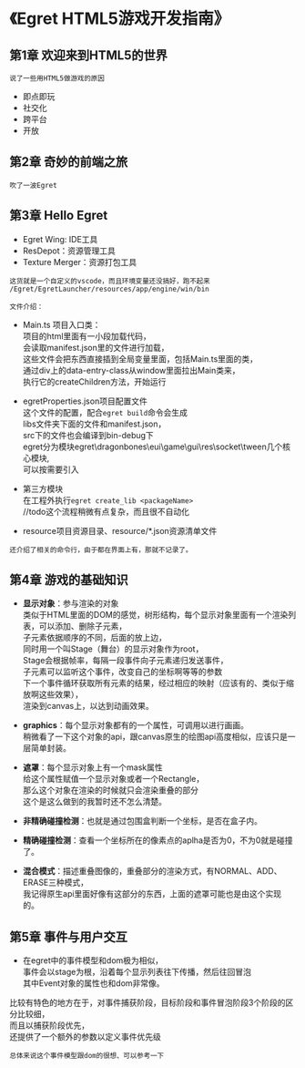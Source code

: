 # 《Egret HTML5游戏开发指南》

## 第1章 欢迎来到HTML5的世界
```
说了一些用HTML5做游戏的原因
```
* 即点即玩
* 社交化
* 跨平台
* 开放


## 第2章 奇妙的前端之旅
```
吹了一波Egret
```


## 第3章 Hello Egret
* Egret Wing: IDE工具
* ResDepot：资源管理工具
* Texture Merger：资源打包工具
```
这货就是一个自定义的vscode，而且环境变量还没搞好，跑不起来
/Egret/EgretLauncher/resources/app/engine/win/bin
```
```
文件介绍：
```
* Main.ts 项目入口类：<br>
项目的html里面有一小段加载代码，<br>
会读取manifest.json里的文件进行加载，<br>
这些文件会把东西直接插到全局变量里面，包括Main.ts里面的类，<br>
通过div上的data-entry-class从window里面拉出Main类来，<br>
执行它的createChildren方法，开始运行

* egretProperties.json项目配置文件<br>
这个文件的配置，配合```egret build```命令会生成<br>
libs文件夹下面的文件和manifest.json，<br>
src下的文件也会编译到bin-debug下<br>
egret分为模块egret\dragonbones\eui\game\gui\res\socket\tween几个核心模块,<br>
可以按需要引入

* 第三方模块<br>
在工程外执行```egret create_lib <packageName>```<br>
//todo这个流程稍微有点复杂，而且很不自动化

* resource项目资源目录、resource/*.json资源清单文件

```
还介绍了相关的命令行，由于都在界面上有，那就不记录了。
```

## 第4章 游戏的基础知识

* **显示对象**：参与渲染的对象<br>
类似于HTML里面的DOM的感觉，树形结构，每个显示对象里面有一个渲染列表，可以添加、删除子元素，<br>
子元素依据顺序的不同，后面的放上边，<br>
同时用一个叫Stage（舞台）的显示对象作为root，<br>
Stage会根据帧率，每隔一段事件向子元素递归发送事件，<br>
子元素可以监听这个事件，改变自己的坐标啊等等的参数<br>
下一个事件循环获取所有元素的结果，经过相应的映射（应该有的、类似于缩放啊这些效果），<br>
渲染到canvas上，以达到动画效果。

* **graphics**：每个显示对象都有的一个属性，可调用以进行画画。<br>
稍微看了一下这个对象的api，跟canvas原生的绘图api高度相似，应该只是一层简单封装。

* **遮罩**：每个显示对象上有一个mask属性<br>
给这个属性赋值一个显示对象或者一个Rectangle，<br>
那么这个对象在渲染的时候就只会渲染重叠的部分<br>
这个是这么做到的我暂时还不怎么清楚。

* **非精确碰撞检测**：也就是通过包围盒判断一个坐标，是否在盒子内。
* **精确碰撞检测**：查看一个坐标所在的像素点的aplha是否为0，不为0就是碰撞了。
* **混合模式**：描述重叠图像的，重叠部分的渲染方式，有NORMAL、ADD、ERASE三种模式，<br>
我记得原生api里面好像有这部分的东西，上面的遮罩可能也是由这个实现的。

## 第5章 事件与用户交互
* 在egret中的事件模型和dom极为相似，<br>
事件会以stage为根，沿着每个显示列表往下传播，然后往回冒泡<br>
其中Event对象的属性也和dom非常像。

比较有特色的地方在于，对事件捕获阶段，目标阶段和事件冒泡阶段3个阶段的区分比较细，<br>
而且以捕获阶段优先，<br>
还提供了一个额外的参数以定义事件优先级
```
总体来说这个事件模型跟dom的很想、可以参考一下
```